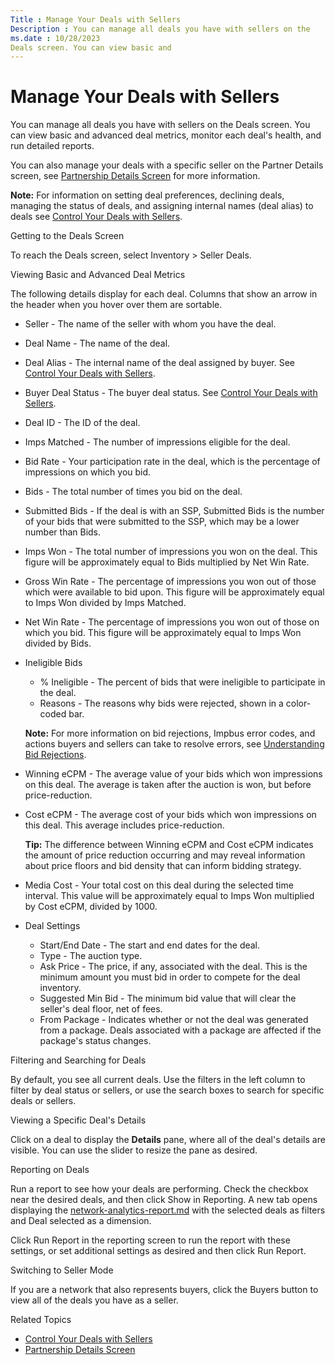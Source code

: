 ```yaml
---
Title : Manage Your Deals with Sellers
Description : You can manage all deals you have with sellers on the
ms.date : 10/28/2023
Deals screen. You can view basic and
---
```



# Manage Your Deals with Sellers



You can manage all deals you have with sellers on the
Deals screen. You can view basic and
advanced deal metrics, monitor each deal's health, and run detailed
reports.

You can also manage your deals with a specific seller on the Partner
Details screen, see <a href="partnership-details-screen-buyer-view.md"
class="xref">Partnership Details Screen</a> for more information.



<b>Note:</b> For information on setting deal
preferences, declining deals, managing the status of deals, and
assigning internal names (deal alias) to deals see
<a href="control-your-deals-with-sellers.md" class="xref">Control Your
Deals with Sellers</a>.



Getting to the Deals Screen

To reach the Deals screen, select
Inventory
\>  Seller Deals.

Viewing Basic and Advanced Deal Metrics

The following details display for each deal. Columns that show an arrow
in the header when you hover over them are sortable.

- Seller - The name of the seller with
  whom you have the deal.
- Deal Name - The name of the deal.
- Deal Alias - The internal name of
  the deal assigned by buyer. See
  <a href="control-your-deals-with-sellers.md" class="xref">Control Your
  Deals with Sellers</a>.
- Buyer Deal Status - The buyer deal
  status. See
  <a href="control-your-deals-with-sellers.md" class="xref">Control Your
  Deals with Sellers</a>.
- Deal ID - The ID of the deal.
- Imps Matched - The number of
  impressions eligible for the deal.
- Bid Rate - Your participation rate
  in the deal, which is the percentage of impressions on which you bid.
- Bids - The total number of times you
  bid on the deal.
- Submitted Bids - If the deal is with
  an SSP, Submitted Bids is the number
  of your bids that were submitted to the SSP, which may be a lower
  number than Bids.
- Imps Won - The total number of
  impressions you won on the deal. This figure will be approximately
  equal to Bids multiplied by
  Net Win Rate.
- Gross Win Rate - The percentage of
  impressions you won out of those which were available to bid upon.
  This figure will be approximately equal to
  Imps Won divided by
  Imps Matched.
- Net Win Rate - The percentage of
  impressions you won out of those on which you bid. This figure will be
  approximately equal to Imps Won
  divided by Bids.
- Ineligible Bids
  - % Ineligible - The percent of bids
    that were ineligible to participate in the deal.
  - Reasons - The reasons why bids
    were rejected, shown in a color-coded bar.

  

  <b>Note:</b> For more information on bid
  rejections, Impbus error codes, and actions buyers and sellers can
  take to resolve errors, see
  <a href="understanding-bid-rejections.md" class="xref">Understanding
  Bid Rejections</a>.

  
- Winning eCPM - The average value of
  your bids which won impressions on this deal. The average is taken
  after the auction is won, but before price-reduction.
- Cost eCPM - The average cost of your
  bids which won impressions on this deal. This average includes
  price-reduction.
  

  <b>Tip:</b> The difference between
  Winning eCPM and
  Cost eCPM indicates the amount of
  price reduction occurring and may reveal information about price
  floors and bid density that can inform bidding strategy.

  
- Media Cost - Your total cost on this
  deal during the selected time interval. This value will be
  approximately equal to Imps Won
  multiplied by Cost eCPM, divided by
  1000.
- Deal Settings
  - Start/End Date - The start and end
    dates for the deal.
  - Type - The auction type.
  - Ask Price - The price, if any,
    associated with the deal. This is the minimum amount you must bid in
    order to compete for the deal inventory.
  - Suggested Min Bid - The minimum
    bid value that will clear the seller's deal floor, net of fees.
  - From Package - Indicates whether
    or not the deal was generated from a package. Deals associated with
    a package are affected if the package's status changes.

Filtering and Searching for Deals

By default, you see all current deals. Use the filters in the left
column to filter by deal status or sellers, or use the search boxes to
search for specific deals or sellers.

Viewing a Specific Deal's Details

Click on a deal to display the **Details** pane, where all of the deal's
details are visible. You can use the slider to resize the pane as
desired.

Reporting on Deals

Run a report to see how your deals are performing. Check the checkbox
near the desired deals, and then click Show
in Reporting. A new tab opens displaying the
<a href="network-analytics-report.md"
class="xref">network-analytics-report.md</a> with the selected deals
as filters and Deal selected as a
dimension.

Click Run Report in the reporting
screen to run the report with these settings, or set additional settings
as desired and then click Run Report.

Switching to Seller Mode

If you are a network that also represents buyers, click the
Buyers button to view all of the deals
you have as a seller.

Related Topics

- <a href="control-your-deals-with-sellers.md" class="xref">Control Your
  Deals with Sellers</a>
- <a href="partnership-details-screen-buyer-view.md"
  class="xref">Partnership Details Screen</a>




